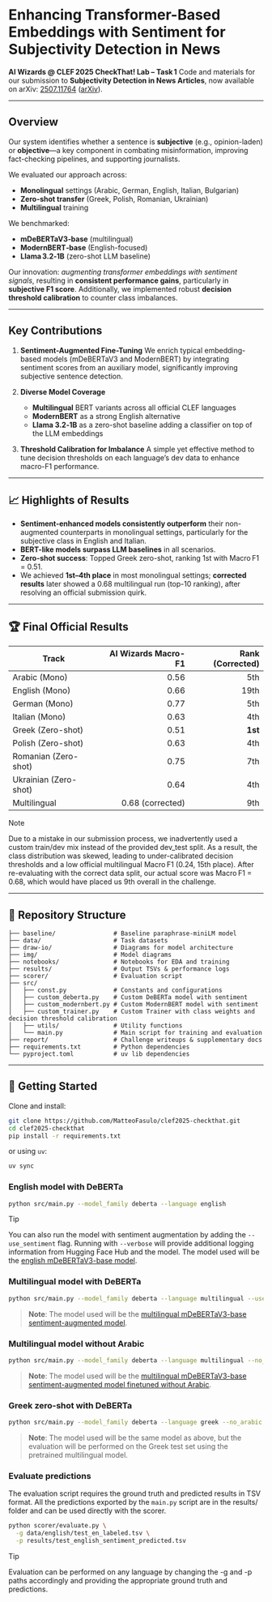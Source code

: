 # Enhancing Transformer-Based Embeddings with Sentiment for Subjectivity Detection in News

**AI Wizards @ CLEF 2025 CheckThat! Lab – Task 1**
Code and materials for our submission to **Subjectivity Detection in News Articles**, now available on arXiv: [2507.11764](https://arxiv.org/abs/2507.11764) ([arXiv][1]).

---

## Overview

Our system identifies whether a sentence is **subjective** (e.g., opinion-laden) or **objective**—a key component in combating misinformation, improving fact-checking pipelines, and supporting journalists.

We evaluated our approach across:

* **Monolingual** settings (Arabic, German, English, Italian, Bulgarian)
* **Zero-shot transfer** (Greek, Polish, Romanian, Ukrainian)
* **Multilingual** training

We benchmarked:

* **mDeBERTaV3‑base** (multilingual)
* **ModernBERT‑base** (English-focused)
* **Llama 3.2‑1B** (zero-shot LLM baseline)

Our innovation: *augmenting transformer embeddings with sentiment signals*, resulting in **consistent performance gains**, particularly in **subjective F1 score**. Additionally, we implemented robust **decision threshold calibration** to counter class imbalances.

---

## Key Contributions

1. **Sentiment-Augmented Fine-Tuning**
   We enrich typical embedding-based models (mDeBERTaV3 and ModernBERT) by integrating sentiment scores from an auxiliary model, significantly improving subjective sentence detection.

2. **Diverse Model Coverage**

   * **Multilingual** BERT variants across all official CLEF languages
   * **ModernBERT** as a strong English alternative
   * **Llama 3.2‑1B** as a zero-shot baseline adding a classifier on top of the LLM embeddings

3. **Threshold Calibration for Imbalance**
   A simple yet effective method to tune decision thresholds on each language’s dev data to enhance macro-F1 performance.

---

## 📈 Highlights of Results

* **Sentiment-enhanced models consistently outperform** their non-augmented counterparts in monolingual settings, particularly for the subjective class in English and Italian.
* **BERT-like models surpass LLM baselines** in all scenarios.
* **Zero-shot success**: Topped Greek zero-shot, ranking 1st with Macro F1 = 0.51.
* We achieved **1st–4th place** in most monolingual settings; **corrected results** later showed a 0.68 multilingual run (top-10 ranking), after resolving an official submission quirk.

---

## 🏆 Final Official Results

| Track                 | AI Wizards Macro-F1 | Rank (Corrected) |
| --------------------- | ------------------: | ---------------: |
| Arabic (Mono)         |                0.56 |              5th |
| English (Mono)        |                0.66 |             19th |
| German (Mono)         |                0.77 |              5th |
| Italian (Mono)        |                0.63 |              4th |
| Greek (Zero-shot)     |                0.51 |          **1st** |
| Polish (Zero-shot)    |                0.63 |              4th |
| Romanian (Zero-shot)  |                0.75 |              7th |
| Ukrainian (Zero-shot) |                0.64 |              4th |
| Multilingual          |    0.68 (corrected) |              9th |

> [!NOTE]
> Due to a mistake in our submission process, we inadvertently used a custom train/dev mix instead of the provided dev_test split. As a result, the class distribution was skewed, leading to under-calibrated decision thresholds and a low official multilingual Macro F1 (0.24, 15th place). After re-evaluating with the correct data split, our actual score was Macro F1 = 0.68, which would have placed us 9th overall in the challenge.

---

## 📂 Repository Structure

```clef2025-checkthat/
├── baseline/                # Baseline paraphrase-miniLM model
├── data/                    # Task datasets
├── draw-io/                 # Diagrams for model architecture
├── img/                     # Model diagrams
├── notebooks/               # Notebooks for EDA and training
├── results/                 # Output TSVs & performance logs
├── scorer/                  # Evaluation script
├── src/
│   ├── const.py             # Constants and configurations
│   ├── custom_deberta.py    # Custom DeBERTa model with sentiment
│   ├── custom_modernbert.py # Custom ModernBERT model with sentiment
│   ├── custom_trainer.py    # Custom Trainer with class weights and decision threshold calibration
│   ├── utils/               # Utility functions
│   └── main.py              # Main script for training and evaluation
├── report/                  # Challenge writeups & supplementary docs
├── requirements.txt         # Python dependencies
└── pyproject.toml           # uv lib dependencies
```

---

## 🎯 Getting Started

Clone and install:

```bash
git clone https://github.com/MatteoFasulo/clef2025-checkthat.git
cd clef2025-checkthat
pip install -r requirements.txt
```

or using `uv`:

```bash
uv sync
```

### English model with DeBERTa

```bash
python src/main.py --model_family deberta --language english
```

> [!Tip]
> You can also run the model with sentiment augmentation by adding the `--use_sentiment` flag. Running with `--verbose` will provide additional logging information from Hugging Face Hub and the model. The model used will be the [english mDeBERTaV3-base model](https://huggingface.co/MatteoFasulo/mdeberta-v3-base-subjectivity-english).

### Multilingual model with DeBERTa

```bash
python src/main.py --model_family deberta --language multilingual --use_sentiment
```

>**Note**: The model used will be the [multilingual mDeBERTaV3-base sentiment-augmented model](https://huggingface.co/MatteoFasulo/mdeberta-v3-base-subjectivity-sentiment-multilingual).

### Multilingual model without Arabic

```bash
python src/main.py --model_family deberta --language multilingual --no_arabic --use_sentiment
```

>**Note**: The model used will be the [multilingual mDeBERTaV3-base sentiment-augmented model finetuned without Arabic](https://huggingface.co/MatteoFasulo/mdeberta-v3-base-subjectivity-sentiment-multilingual-no-arabic).

### Greek zero-shot with DeBERTa

```bash
python src/main.py --model_family deberta --language greek --no_arabic --use_sentiment
```

>**Note**: The model used will be the same model as above, but the evaluation will be performed on the Greek test set using the pretrained multilingual model.

### Evaluate predictions

The evaluation script requires the ground truth and predicted results in TSV format. All the predictions exported by the `main.py` script are in the results/ folder and can be used directly with the scorer.

```bash
python scorer/evaluate.py \
  -g data/english/test_en_labeled.tsv \
  -p results/test_english_sentiment_predicted.tsv
```

> [!Tip]
> Evaluation can be performed on any language by changing the -g and -p paths accordingly and providing the appropriate ground truth and predictions.

[1]: https://arxiv.org/pdf/2507.11764 "AI Wizards at CheckThat! 2025: Enhancing Transformer-Based ..."
